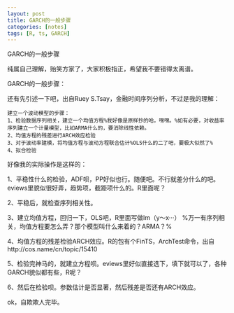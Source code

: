 ```yaml
---
layout: post
title: GARCH的一般步骤
categories: [notes]
tags: [R, ts, GARCH]
---
```


GARCH的一般步骤

纯属自己理解，贻笑方家了，大家积极指正，希望我不要错得太离谱。

GARCH的一般步骤：

还有先引述一下吧，出自Ruey S.Tsay，金融时间序列分析，不过是我的理解：

    建立一个波动模型的步骤：
    1、检验数据序列相关，建立一个均值方程%我好像是原样抄的哈，嘿嘿。%如有必要，对收益率序列建立一个计量模型，比如ARMA什么的，要消除线性依赖。
    2、均值方程的残差进行ARCH效应检验
    3、对于波动率建模，将均值方程与波动方程联合估计%OLS什么的二了吧，要极大似然了%
    4、拟合检验

好像我的实际操作是这样的：

1、平稳性什么的检验，ADF呗，PP好似也行。随便吧。不行就差分什么的吧。eviews里貌似很好弄，趋势项，截距项什么的。R里面呢？

2、平稳后，就检查序列相关性。

3、建立均值方程，回归一下，OLS吧，R里面写做lm（y～x···） %万一有序列相关，均值方程要怎么弄？那个模型叫什么来着的？ARMA？%

4、均值方程的残差检验ARCH效应。R的包有个FinTS，ArchTest命令，出自http://cos.name/cn/topic/15410

5、检验完神马的，就建立方程呗。eviews里好似直接选下，填下就可以了，各种GARCH貌似都有些，R呢？

6、然后在检验呗。参数估计是否显著，然后残差是否还有ARCH效应。

ok，自欺欺人完毕。
